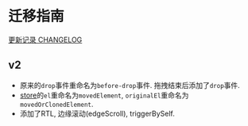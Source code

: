 # 迁移指南
[更新记录 CHANGELOG](https://github.com/phphe/he-tree-vue/blob/master/CHANGELOG.md)

## v2
- 原来的`drop`事件重命名为`before-drop`事件. 拖拽结束后添加了`drop`事件.
- [store](api.md#store)的`el`重命名为`movedElement`, `originalEl`重命名为`movedOrClonedElement`.
- 添加了RTL, 边缘滚动(edgeScroll), triggerBySelf.